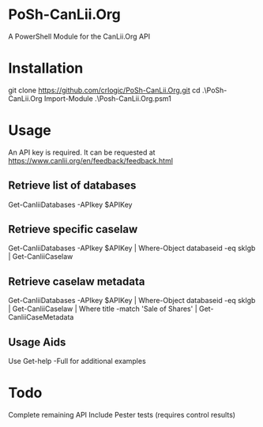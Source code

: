 # PoSh-CanLii.Org
A PowerShell Module for the CanLii.Org API

# Installation
git clone https://github.com/crlogic/PoSh-CanLii.Org.git
cd .\PoSh-CanLii.Org
Import-Module .\Posh-CanLii.Org.psm1

# Usage
An API key is required. It can be requested at https://www.canlii.org/en/feedback/feedback.html

## Retrieve list of databases
Get-CanliiDatabases -APIkey $APIKey

## Retrieve specific caselaw
Get-CanliiDatabases -APIkey $APIKey | Where-Object databaseid -eq sklgb | Get-CanliiCaselaw

## Retrieve caselaw metadata
Get-CanliiDatabases -APIkey $APIKey | Where-Object databaseid -eq sklgb | Get-CanliiCaselaw | Where title -match 'Sale of Shares' | Get-CanliiCaseMetadata

## Usage Aids
Use Get-help -Full for additional examples

# Todo
Complete remaining API
Include Pester tests (requires control results)
